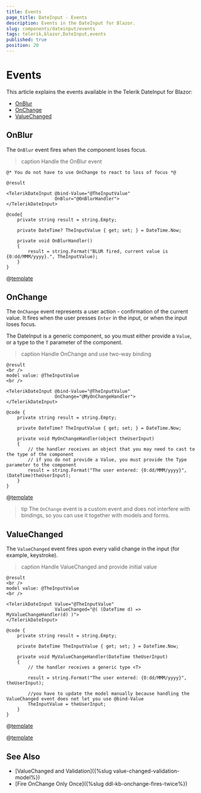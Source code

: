 ```yaml
---
title: Events
page_title: DateInput - Events
description: Events in the DateInput for Blazor.
slug: components/dateinput/events
tags: telerik,blazor,DateInput,events
published: true
position: 20
---
```


# Events

This article explains the events available in the Telerik DateInput for Blazor:

* [OnBlur](#onblur)
* [OnChange](#onchange)
* [ValueChanged](#valuechanged)

## OnBlur

The `OnBlur` event fires when the component loses focus.

>caption Handle the OnBlur event

````CSHTML
@* You do not have to use OnChange to react to loss of focus *@

@result

<TelerikDateInput @bind-Value="@ТheInputValue"
                  OnBlur="@OnBlurHandler">
</TelerikDateInput>

@code{
    private string result = string.Empty;

    private DateTime? ТheInputValue { get; set; } = DateTime.Now;

    private void OnBlurHandler()
    {
        result = string.Format("BLUR fired, current value is {0:dd/MMM/yyyy}.", ТheInputValue);
    }
}
````

@[template](/_contentTemplates/common/general-info.md#event-callback-can-be-async)


## OnChange

The `OnChange` event represents a user action - confirmation of the current value. It fires when the user presses `Enter` in the input, or when the input loses focus.

The DateInput is a generic component, so you must either provide a `Value`, or a type to the `T` parameter of the component.

>caption Handle OnChange and use two-way binding

````CSHTML
@result
<br />
model value: @ТheInputValue
<br />

<TelerikDateInput @bind-Value="@ТheInputValue" 
                  OnChange="@MyOnChangeHandler">
</TelerikDateInput>

@code {
    private string result = string.Empty;

    private DateTime? ТheInputValue { get; set; } = DateTime.Now;

    private void MyOnChangeHandler(object theUserInput)
    {
        // the handler receives an object that you may need to cast to the type of the component
        // if you do not provide a Value, you must provide the Type parameter to the component
        result = string.Format("The user entered: {0:dd/MMM/yyyy}", (DateTime)theUserInput);
    }
}
````

@[template](/_contentTemplates/common/general-info.md#event-callback-can-be-async)

>tip The `OnChange` event is a custom event and does not interfere with bindings, so you can use it together with models and forms.


## ValueChanged

The `ValueChanged` event fires upon every valid change in the input (for example, keystroke).

>caption Handle ValueChanged and provide initial value

````CSHTML
@result
<br />
model value: @ТheInputValue
<br />

<TelerikDateInput Value="@ТheInputValue" 
                  ValueChanged="@( (DateTime d) => MyValueChangeHandler(d) )">
</TelerikDateInput>

@code {
    private string result = string.Empty;

    private DateTime ТheInputValue { get; set; } = DateTime.Now;

    private void MyValueChangeHandler(DateTime theUserInput)
    {
        // the handler receives a generic type <T>

        result = string.Format("The user entered: {0:dd/MMM/yyyy}", theUserInput);

        //you have to update the model manually because handling the ValueChanged event does not let you use @bind-Value
        ТheInputValue = theUserInput;
    }
}
````

@[template](/_contentTemplates/common/general-info.md#event-callback-can-be-async)

@[template](/_contentTemplates/common/issues-and-warnings.md#valuechanged-lambda-required)


## See Also

* [ValueChanged and Validation]({%slug value-changed-validation-model%})
* [Fire OnChange Only Once]({%slug ddl-kb-onchange-fires-twice%})
